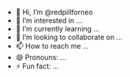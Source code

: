 - 👋 Hi, I’m @redpillforneo
- 👀 I’m interested in ...
- 🌱 I’m currently learning ...
- 💞️ I’m looking to collaborate on ...
- 📫 How to reach me ...
- 😄 Pronouns: ...
- ⚡ Fun fact: ...

<!---
redpillforneo/redpillforneo is a ✨ special ✨ repository because its `README.md` (this file) appears on your GitHub profile.
You can click the Preview link to take a look at your changes.
--->

